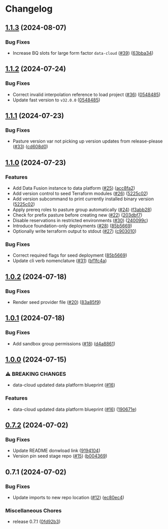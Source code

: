 # Changelog

## [1.1.3](https://github.com/GoogleCloudPlatform/pastures-poc-toolkit/compare/v1.1.2...v1.1.3) (2024-08-07)


### Bug Fixes

* Increase BQ slots for large form factor `data-cloud` ([#39](https://github.com/GoogleCloudPlatform/pastures-poc-toolkit/issues/39)) ([63bba34](https://github.com/GoogleCloudPlatform/pastures-poc-toolkit/commit/63bba347c017c3a7b0d757bccfe1e7434b5e6adb))

## [1.1.2](https://github.com/GoogleCloudPlatform/pastures-poc-toolkit/compare/v1.1.1...v1.1.2) (2024-07-24)


### Bug Fixes

* Correct invalid interpolation reference to load project ([#36](https://github.com/GoogleCloudPlatform/pastures-poc-toolkit/issues/36)) ([0548485](https://github.com/GoogleCloudPlatform/pastures-poc-toolkit/commit/0548485ec0aaef51e82988037a116dae54befa5f))
* Update fast version to `v32.0.0` ([0548485](https://github.com/GoogleCloudPlatform/pastures-poc-toolkit/commit/0548485ec0aaef51e82988037a116dae54befa5f))

## [1.1.1](https://github.com/GoogleCloudPlatform/pastures-poc-toolkit/compare/v1.1.0...v1.1.1) (2024-07-23)


### Bug Fixes

* Pasture version var not picking up version updates from release-please ([#33](https://github.com/GoogleCloudPlatform/pastures-poc-toolkit/issues/33)) ([cd608d0](https://github.com/GoogleCloudPlatform/pastures-poc-toolkit/commit/cd608d0f1c303af74b98f1df8727befe6f044129))

## [1.1.0](https://github.com/GoogleCloudPlatform/pastures-poc-toolkit/compare/v1.0.2...v1.1.0) (2024-07-23)


### Features

* Add Data Fusion instance to data platform ([#25](https://github.com/GoogleCloudPlatform/pastures-poc-toolkit/issues/25)) ([acc8fa2](https://github.com/GoogleCloudPlatform/pastures-poc-toolkit/commit/acc8fa2793123265f39435eeb1e86233e5a2a0d7))
* Add version control to seed Terraform modules ([#26](https://github.com/GoogleCloudPlatform/pastures-poc-toolkit/issues/26)) ([5225c02](https://github.com/GoogleCloudPlatform/pastures-poc-toolkit/commit/5225c02c37af1385f667e180a4cef50958c3acdb))
* Add version subcommand to print currently installed binary version ([5225c02](https://github.com/GoogleCloudPlatform/pastures-poc-toolkit/commit/5225c02c37af1385f667e180a4cef50958c3acdb))
* Apply prereq roles to pasture group automatically ([#24](https://github.com/GoogleCloudPlatform/pastures-poc-toolkit/issues/24)) ([f3abb28](https://github.com/GoogleCloudPlatform/pastures-poc-toolkit/commit/f3abb2804719b2607c00654be40a7fb366f66b25))
* Check for prefix pasture before creating new ([#22](https://github.com/GoogleCloudPlatform/pastures-poc-toolkit/issues/22)) ([203dbf7](https://github.com/GoogleCloudPlatform/pastures-poc-toolkit/commit/203dbf7f9599cfa511a344e64329ca7764b1e8c3))
* Disable reservations in restricted environments ([#30](https://github.com/GoogleCloudPlatform/pastures-poc-toolkit/issues/30)) ([240099c](https://github.com/GoogleCloudPlatform/pastures-poc-toolkit/commit/240099c8b800a7655d39253daf0224fdb2603fe5))
* Introduce foundation-only deployments ([#28](https://github.com/GoogleCloudPlatform/pastures-poc-toolkit/issues/28)) ([85b5669](https://github.com/GoogleCloudPlatform/pastures-poc-toolkit/commit/85b56696975fbf47bea0a47743328ba4acd9de8b))
* Optionally write terraform output to stdout ([#27](https://github.com/GoogleCloudPlatform/pastures-poc-toolkit/issues/27)) ([c903010](https://github.com/GoogleCloudPlatform/pastures-poc-toolkit/commit/c903010ed9a738c83313159be5aaf04510354c27))


### Bug Fixes

* Correct required flags for seed deployment ([85b5669](https://github.com/GoogleCloudPlatform/pastures-poc-toolkit/commit/85b56696975fbf47bea0a47743328ba4acd9de8b))
* Update cli verb nomenclature ([#31](https://github.com/GoogleCloudPlatform/pastures-poc-toolkit/issues/31)) ([bf1fc4a](https://github.com/GoogleCloudPlatform/pastures-poc-toolkit/commit/bf1fc4a05a1c0f811923adcebae2b4b36f23bfb8))

## [1.0.2](https://github.com/GoogleCloudPlatform/pastures-poc-toolkit/compare/v1.0.1...v1.0.2) (2024-07-18)


### Bug Fixes

* Render seed provider file ([#20](https://github.com/GoogleCloudPlatform/pastures-poc-toolkit/issues/20)) ([83a85f9](https://github.com/GoogleCloudPlatform/pastures-poc-toolkit/commit/83a85f952518d864085f9bde2f4e5078ee01cb51))

## [1.0.1](https://github.com/GoogleCloudPlatform/pastures-poc-toolkit/compare/v1.0.0...v1.0.1) (2024-07-18)


### Bug Fixes

* Add sandbox group permissions ([#18](https://github.com/GoogleCloudPlatform/pastures-poc-toolkit/issues/18)) ([d4a8861](https://github.com/GoogleCloudPlatform/pastures-poc-toolkit/commit/d4a8861a29e2c0a79a9d19f142574465e1be8540))

## [1.0.0](https://github.com/GoogleCloudPlatform/pastures-poc-toolkit/compare/v0.7.2...v1.0.0) (2024-07-15)


### ⚠ BREAKING CHANGES

* data-cloud updated data platform blueprint ([#16](https://github.com/GoogleCloudPlatform/pastures-poc-toolkit/issues/16))

### Features

* data-cloud updated data platform blueprint ([#16](https://github.com/GoogleCloudPlatform/pastures-poc-toolkit/issues/16)) ([190671e](https://github.com/GoogleCloudPlatform/pastures-poc-toolkit/commit/190671ed48f9445374aa9ea1cccc923238de4a04))

## [0.7.2](https://github.com/GoogleCloudPlatform/pastures-poc-toolkit/compare/v0.7.1...v0.7.2) (2024-07-02)


### Bug Fixes

* Update README donwload link ([9194104](https://github.com/GoogleCloudPlatform/pastures-poc-toolkit/commit/91941048bfeab342427c958d95e58820c68af975))
* Version pin seed stage repo ([#15](https://github.com/GoogleCloudPlatform/pastures-poc-toolkit/issues/15)) ([b004369](https://github.com/GoogleCloudPlatform/pastures-poc-toolkit/commit/b004369136e753ecf09b2c8646f3fc13bd1eb835))

## 0.7.1 (2024-07-02)


### Bug Fixes

* Update imports to new repo location ([#12](https://github.com/GoogleCloudPlatform/pastures-poc-toolkit/issues/12)) ([ec80ec4](https://github.com/GoogleCloudPlatform/pastures-poc-toolkit/commit/ec80ec41e3b38f27e7f3893b21435a23b0e0e401))


### Miscellaneous Chores

* release 0.7.1 ([0fd92b3](https://github.com/GoogleCloudPlatform/pastures-poc-toolkit/commit/0fd92b3f50fd83fc990560a37fd68ec9a5482722))
